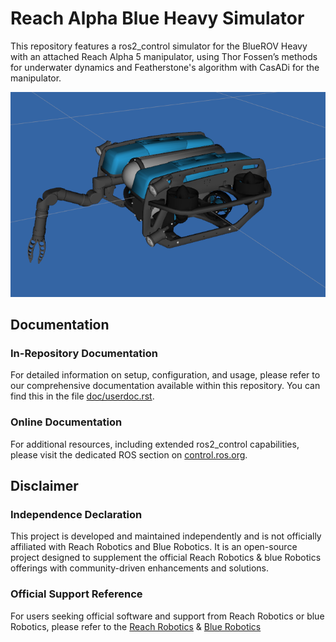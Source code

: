 # Reach Alpha Blue Heavy Simulator

This repository features a ros2_control simulator for the BlueROV Heavy with an attached Reach Alpha 5 manipulator, using Thor Fossen’s methods for underwater dynamics and Featherstone's algorithm with CasADi for the manipulator.


![alt text](./doc/uvms.png?raw=true "Blue Heavy with Reach Alpha attached")

## Documentation

### In-Repository Documentation

For detailed information on setup, configuration, and usage, please refer to our comprehensive documentation available within this repository. You can find this in the file [doc/userdoc.rst](doc/userdoc.rst).

### Online Documentation

For additional resources, including extended ros2_control capabilities, please visit the dedicated ROS section on [control.ros.org](https://control.ros.org/rolling/index.html).

## Disclaimer

### Independence Declaration

This project is developed and maintained independently and is not officially affiliated with Reach Robotics and Blue Robotics. It is an open-source project designed to supplement the official Reach Robotics & blue Robotics offerings with community-driven enhancements and solutions.

### Official Support Reference

For users seeking official software and support from Reach Robotics or blue Robotics, please refer to the [Reach Robotics](https://github.com/Reach-Robotics/reach_robotics_sdk/tree/master) & [Blue Robotics](https://github.com/Bluerobotics)
